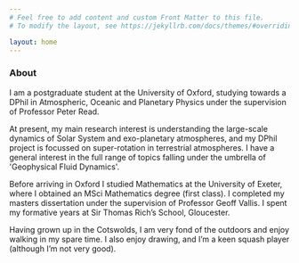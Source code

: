 ```yaml
---
# Feel free to add content and custom Front Matter to this file.
# To modify the layout, see https://jekyllrb.com/docs/themes/#overriding-theme-defaults

layout: home
---
```


### About 


I am a postgraduate student at the University of Oxford, studying towards a DPhil in Atmospheric, Oceanic and Planetary Physics under the supervision of Professor Peter Read. 

At present, my main research interest is understanding the large-scale dynamics of Solar System and exo-planetary atmospheres, and my DPhil project is focussed on super-rotation in terrestrial atmospheres. I have a general interest in the full range of topics falling under the umbrella of 'Geophysical Fluid Dynamics'.

Before arriving in Oxford I studied Mathematics at the University of Exeter, where I obtained an MSci Mathematics degree (first class). I completed my masters dissertation under the supervision of Professor Geoff Vallis. I spent my formative years at Sir Thomas Rich’s School, Gloucester. 

Having grown up in the Cotswolds, I am very fond of the outdoors and enjoy walking in my spare time. I also enjoy drawing, and I’m a keen squash player (although I’m not very good). 

<!--
#### Research focus

The focus of my current research concerns understanding the atmosphere of Venus. My aim is to develop a Venusian configuration of the Isca modelling framework developed at the University of Exeter. This model will be built both from existing components of the previous Oxford Venus GCM (OPUS-Vr), and new components currently under development, such as a representation of radiatively interactive clouds and hazes. 

#### Other research interests
-->
